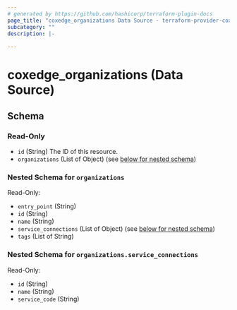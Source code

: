 ```yaml
---
# generated by https://github.com/hashicorp/terraform-plugin-docs
page_title: "coxedge_organizations Data Source - terraform-provider-coxedge"
subcategory: ""
description: |-
  
---
```


# coxedge_organizations (Data Source)





<!-- schema generated by tfplugindocs -->
## Schema

### Read-Only

- `id` (String) The ID of this resource.
- `organizations` (List of Object) (see [below for nested schema](#nestedatt--organizations))

<a id="nestedatt--organizations"></a>
### Nested Schema for `organizations`

Read-Only:

- `entry_point` (String)
- `id` (String)
- `name` (String)
- `service_connections` (List of Object) (see [below for nested schema](#nestedobjatt--organizations--service_connections))
- `tags` (List of String)

<a id="nestedobjatt--organizations--service_connections"></a>
### Nested Schema for `organizations.service_connections`

Read-Only:

- `id` (String)
- `name` (String)
- `service_code` (String)


